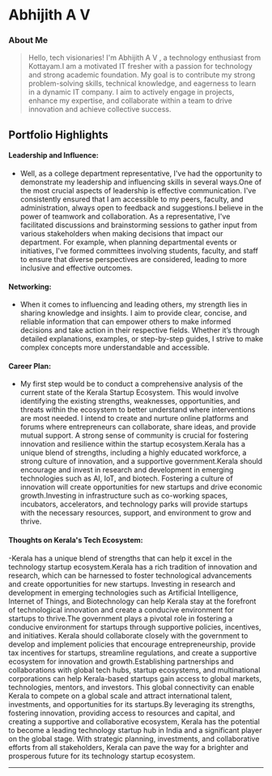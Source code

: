 # Abhijith A V

### About Me

>Hello, tech visionaries! I'm Abhijith A V , a technology enthusiast from Kottayam.I am a motivated IT fresher with a passion for technology and strong academic foundation. My
goal is to contribute my strong problem-solving skills, technical knowledge, and eagerness to learn in a dynamic IT company. I aim to actively engage in projects, enhance my expertise, and 
collaborate within a team to drive innovation and achieve collective success. 
## Portfolio Highlights

#### Leadership and Influence:

- Well, as a college department representative, I've had the opportunity to demonstrate my leadership and influencing skills in several ways.One of the most crucial aspects of leadership is effective communication. I've consistently ensured that I am accessible to my peers, faculty, and administration, always open to feedback and suggestions.I believe in the power of teamwork and collaboration. As a representative, I've facilitated discussions and brainstorming sessions to gather input from various stakeholders when making decisions that impact our department. For example, when planning departmental events or initiatives, I've formed committees involving students, faculty, and staff to ensure that diverse perspectives are considered, leading to more inclusive and effective outcomes.

#### Networking:

- When it comes to influencing and leading others, my strength lies in sharing knowledge and insights. I aim to provide clear, concise, and reliable information that can empower others to make informed decisions and take action in their respective fields. Whether it’s through detailed explanations, examples, or step-by-step guides, I strive to make complex concepts more understandable and accessible.
#### Career Plan:

- My first step would be to conduct a comprehensive analysis of the current state of the Kerala Startup Ecosystem. This would involve identifying the existing strengths, weaknesses, opportunities, and threats within the ecosystem to better understand where interventions are most needed. I intend to create and nurture online platforms and forums where entrepreneurs can collaborate, share ideas, and provide mutual support. A strong sense of community is crucial for fostering innovation and resilience within the startup ecosystem.Kerala has a unique blend of strengths, including a highly educated workforce, a strong culture of innovation, and a supportive government.Kerala should encourage and invest in research and development in emerging technologies such as AI, IoT, and biotech. Fostering a culture of innovation will create opportunities for new startups and drive economic growth.Investing in infrastructure such as co-working spaces, incubators, accelerators, and technology parks will provide startups with the necessary resources, support, and environment to grow and thrive.

#### Thoughts on Kerala's Tech Ecosystem:

-Kerala has a unique blend of strengths that can help it excel in the technology startup ecosystem.Kerala has a rich tradition of innovation and research, which can be harnessed to foster technological advancements and create opportunities for new startups. Investing in research and development in emerging technologies such as Artificial Intelligence, Internet of Things, and Biotechnology can help Kerala stay at the forefront of technological innovation and create a conducive environment for startups to thrive.The government plays a pivotal role in fostering a conducive environment for startups through supportive policies, incentives, and initiatives. Kerala should collaborate closely with the government to develop and implement policies that encourage entrepreneurship, provide tax incentives for startups, streamline regulations, and create a supportive ecosystem for innovation and growth.Establishing partnerships and collaborations with global tech hubs, startup ecosystems, and multinational corporations can help Kerala-based startups gain access to global markets, technologies, mentors, and investors. This global connectivity can enable Kerala to compete on a global scale and attract international talent, investments, and opportunities for its startups.By leveraging its strengths, fostering innovation, providing access to resources and capital, and creating a supportive and collaborative ecosystem, Kerala has the potential to become a leading technology startup hub in India and a significant player on the global stage. With strategic planning, investments, and collaborative efforts from all stakeholders, Kerala can pave the way for a brighter and prosperous future for its technology startup ecosystem.

---
